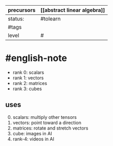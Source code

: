 | precursors | [[abstract linear algebra]] |
| ---------- | --------------------------- |
| status:    | #tolearn                    |
| #tags      |                             |
| level      | #                           |
# #english-note 
- rank 0: scalars
- rank 1: vectors
- rank 2: matrices
- rank 3: cubes
## uses
0. scalars: multiply other tensors
1. vectors: point toward a direction
2. matrices: rotate and stretch vectors
3. cube: images in AI
4. rank-4: videos in AI